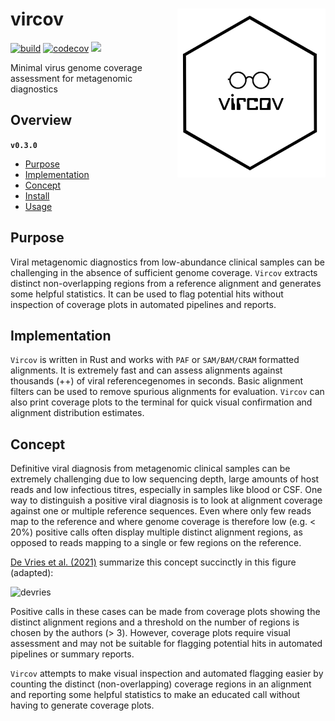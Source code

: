 # vircov <a href='https://github.com/esteinig'><img src='docs/vircov.png' align="right" height="270"/></a>

[![build](https://github.com/esteinig/nanoq/actions/workflows/rust-ci.yaml/badge.svg?branch=master)](https://github.com/esteinig/nanoq/actions/workflows/rust-ci.yaml)
[![codecov](https://codecov.io/gh/esteinig/vircov/branch/main/graph/badge.svg?token=RG95F4C6FE)](https://codecov.io/gh/esteinig/vircov)
![](https://img.shields.io/badge/version-0.3.0-black.svg)

Minimal virus genome coverage assessment for metagenomic diagnostics

## Overview


**`v0.3.0`**

- [Purpose](#purpose)
- [Implementation](#implementation)
- [Concept](#concept)
- [Install](#install)
- [Usage](#usage)

## Purpose

Viral metagenomic diagnostics from low-abundance clinical samples can be challenging in the absence of sufficient genome coverage. `Vircov` extracts distinct non-overlapping regions from a reference alignment and generates some helpful statistics. It can be used to flag potential hits without inspection of coverage plots in automated pipelines and reports.

## Implementation

`Vircov` is written in Rust and works with `PAF` or `SAM/BAM/CRAM` formatted alignments. It is extremely fast and can assess alignments against thousands (++) of viral referencegenomes in seconds. Basic alignment filters can be used to remove spurious alignments for evaluation. `Vircov` can also print  coverage plots to the terminal for quick visual confirmation and alignment distribution estimates.

## Concept

Definitive viral diagnosis from metagenomic clinical samples can be extremely challenging due to low sequencing depth, large amounts of host reads and low infectious titres, especially in samples like blood or CSF. One way to distinguish a positive viral diagnosis is to look at alignment coverage against one or multiple reference sequences. Even where only few reads map to the reference and where genome coverage is therefore low (e.g. < 20%) positive calls often display multiple distinct alignment regions, as opposed to reads mapping to a single or few regions on the reference.

[De Vries et al. (2021)](https://www.sciencedirect.com/science/article/pii/S1386653221000792) summarize this concept succinctly in this figure (adapted):

![devries](https://user-images.githubusercontent.com/12873366/158775480-447d847e-5b0d-487c-a39a-81bdf428e09d.png)

Positive calls in these cases can be made from coverage plots showing the distinct alignment regions and a threshold on the number of regions is chosen by the authors (> 3). However, coverage plots require visual assessment and may not be suitable for flagging potential hits in automated pipelines or summary reports. 

`Vircov` attempts to make visual inspection and automated flagging easier by counting the distinct (non-overlapping) coverage regions in an alignment and reporting some helpful statistics to make an educated call without having to generate coverage plots. 


